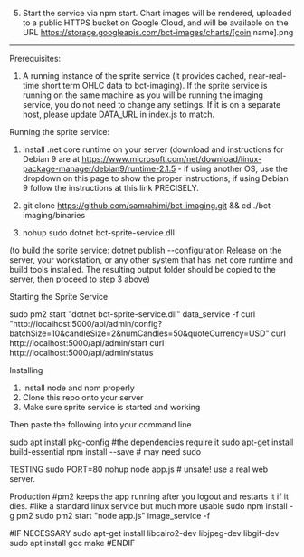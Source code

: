 
5. Start the service via npm start. Chart images will be rendered, uploaded to a public HTTPS bucket on Google Cloud, and will be available on the URL https://storage.googleapis.com/bct-images/charts/[coin name].png 


---
Prerequisites:
1. A running instance of the sprite service (it provides cached, near-real-time short term OHLC data to bct-imaging). If the sprite service is running on the same machine as you will be running the imaging service, you do not need to change any settings. If it is on a separate host, please update DATA_URL in index.js to match.



Running the sprite service:

1. Install .net core runtime on your server (download and instructions for Debian 9 are at https://www.microsoft.com/net/download/linux-package-manager/debian9/runtime-2.1.5 - if using another OS, use the dropdown on this page to show the proper instructions, if using Debian 9 follow the instructions at this link PRECISELY.

2. git clone https://github.com/samrahimi/bct-imaging.git && cd ./bct-imaging/binaries

3. nohup sudo dotnet bct-sprite-service.dll

(to build the sprite service: dotnet publish --configuration Release on the server, your workstation, or any other system that has .net core runtime and build tools installed. The resulting output folder should be copied to the server, then proceed to step 3 above)


Starting the Sprite Service

sudo pm2 start "dotnet bct-sprite-service.dll" data_service -f
curl "http://localhost:5000/api/admin/config?batchSize=10&candleSize=2&numCandles=50&quoteCurrency=USD"
curl http://localhost:5000/api/admin/start
curl http://localhost:5000/api/admin/status


Installing 
1. Install node and npm properly
2. Clone this repo onto your server
3. Make sure sprite service is started and working

Then paste the following into your command line

sudo apt install pkg-config              #the dependencies require it
sudo apt-get install build-essential 
npm install --save                       #  may need sudo

TESTING
sudo PORT=80 nohup node app.js           #  unsafe! use a real web server.

Production
#pm2 keeps the app running after you logout and restarts it if it dies.
#like a standard linux service but much more usable
sudo npm install -g pm2
sudo pm2 start "node app.js" image_service -f


#IF NECESSARY
sudo apt-get install libcairo2-dev libjpeg-dev libgif-dev
sudo apt install gcc make
#ENDIF

